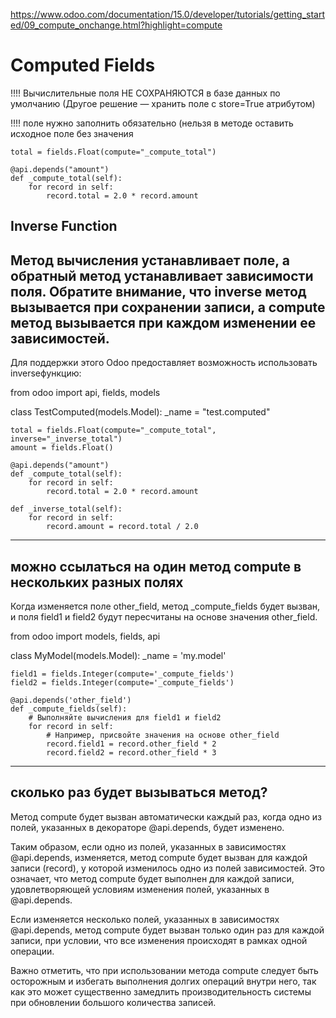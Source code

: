 
https://www.odoo.com/documentation/15.0/developer/tutorials/getting_started/09_compute_onchange.html?highlight=compute


Computed Fields
=====================================

!!!! Вычислительные поля НЕ СОХРАНЯЮТСЯ в базе данных по умолчанию
(Другое решение — хранить поле с store=True атрибутом)

!!!! поле нужно заполнить обязательно (нельзя в методе оставить исходное поле без значения


    total = fields.Float(compute="_compute_total")

    @api.depends("amount")
    def _compute_total(self):
        for record in self:
            record.total = 2.0 * record.amount




Inverse Function
------------------------------------

Метод вычисления устанавливает поле, а обратный метод устанавливает зависимости поля.
Обратите внимание, что inverse метод вызывается при сохранении записи, а compute метод вызывается при каждом изменении ее зависимостей.
------------------------------------
  Для поддержки этого Odoo предоставляет возможность использовать inverseфункцию:

from odoo import api, fields, models

class TestComputed(models.Model):
    _name = "test.computed"

    total = fields.Float(compute="_compute_total", inverse="_inverse_total")
    amount = fields.Float()

    @api.depends("amount")
    def _compute_total(self):
        for record in self:
            record.total = 2.0 * record.amount

    def _inverse_total(self):
        for record in self:
            record.amount = record.total / 2.0

-------------------------------------------------------------
можно ссылаться на один метод compute в нескольких разных полях
-------------------------------------------------------------
Когда изменяется поле other_field, метод _compute_fields будет вызван,
и поля field1 и field2 будут пересчитаны на основе значения other_field.

from odoo import models, fields, api

class MyModel(models.Model):
    _name = 'my.model'

    field1 = fields.Integer(compute='_compute_fields')
    field2 = fields.Integer(compute='_compute_fields')

    @api.depends('other_field')
    def _compute_fields(self):
        # Выполняйте вычисления для field1 и field2
        for record in self:
            # Например, присвойте значения на основе other_field
            record.field1 = record.other_field * 2
            record.field2 = record.other_field * 3

-------------------------------------------------------------
сколько раз будет вызываться метод?
-------------------------------------------------------------

Метод compute будет вызван автоматически каждый раз, когда одно из полей, указанных в декораторе @api.depends, будет изменено.

Таким образом, если одно из полей, указанных в зависимостях @api.depends, изменяется, метод compute будет вызван для каждой записи (record), у которой изменилось одно из полей зависимостей. Это означает, что метод compute будет выполнен для каждой записи, удовлетворяющей условиям изменения полей, указанных в @api.depends.

Если изменяется несколько полей, указанных в зависимостях @api.depends, метод compute будет вызван только один раз для каждой записи, при условии, что все изменения происходят в рамках одной операции.

Важно отметить, что при использовании метода compute следует быть осторожным и избегать выполнения долгих операций внутри него, так как это может существенно замедлить производительность системы при обновлении большого количества записей.
